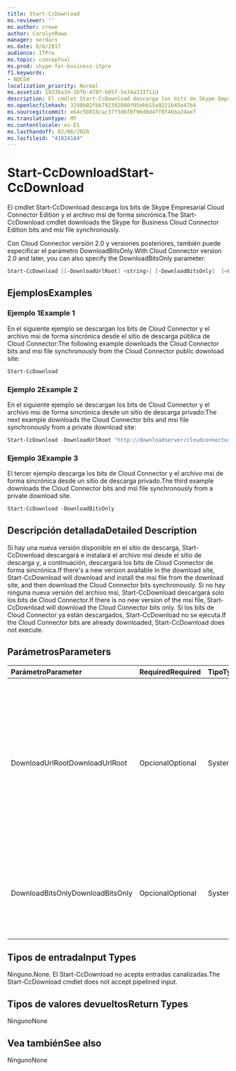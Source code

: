 ```yaml
---
title: Start-CcDownload
ms.reviewer: ''
ms.author: crowe
author: CarolynRowe
manager: serdars
ms.date: 8/8/2017
audience: ITPro
ms.topic: conceptual
ms.prod: skype-for-business-itpro
f1.keywords:
- NOCSH
localization_priority: Normal
ms.assetid: 19338a34-1bfb-4787-b057-5e34a333711d
description: El cmdlet Start-CcDownload descarga los bits de Skype Empresarial Cloud Connector Edition y el archivo msi de forma sincrónica.
ms.openlocfilehash: 3298b02fbb792392860f05ebb15a9221b45e47b4
ms.sourcegitcommit: e64c50818cac37f3d6f0f96d0d4ff0f4bba24aef
ms.translationtype: MT
ms.contentlocale: es-ES
ms.lasthandoff: 02/06/2020
ms.locfileid: "41824184"
---
```

# <a name="start-ccdownload"></a><span data-ttu-id="a691a-103">Start-CcDownload</span><span class="sxs-lookup"><span data-stu-id="a691a-103">Start-CcDownload</span></span>
 
<span data-ttu-id="a691a-104">El cmdlet Start-CcDownload descarga los bits de Skype Empresarial Cloud Connector Edition y el archivo msi de forma sincrónica.</span><span class="sxs-lookup"><span data-stu-id="a691a-104">The Start-CcDownload cmdlet downloads the Skype for Business Cloud Connector Edition bits and msi file synchronously.</span></span>
  
<span data-ttu-id="a691a-105">Con Cloud Connector versión 2.0 y versiones posteriores, también puede especificar el parámetro DownloadBitsOnly.</span><span class="sxs-lookup"><span data-stu-id="a691a-105">With Cloud Connector version 2.0 and later, you can also specify the DownloadBitsOnly parameter.</span></span>
  
```powershell
Start-CcDownload [[-DownloadUrlRoot] <string>] [-DownloadBitsOnly]  [<CommonParameters>]
```

## <a name="examples"></a><span data-ttu-id="a691a-106">Ejemplos</span><span class="sxs-lookup"><span data-stu-id="a691a-106">Examples</span></span>
<span data-ttu-id="a691a-107"><a name="Examples"> </a></span><span class="sxs-lookup"><span data-stu-id="a691a-107"><a name="Examples"> </a></span></span>

### <a name="example-1"></a><span data-ttu-id="a691a-108">Ejemplo 1</span><span class="sxs-lookup"><span data-stu-id="a691a-108">Example 1</span></span>

<span data-ttu-id="a691a-109">En el siguiente ejemplo se descargan los bits de Cloud Connector y el archivo msi de forma sincrónica desde el sitio de descarga pública de Cloud Connector:</span><span class="sxs-lookup"><span data-stu-id="a691a-109">The following example downloads the Cloud Connector bits and msi file synchronously from the Cloud Connector public download site:</span></span>
  
```powershell
Start-CcDownload
```

### <a name="example-2"></a><span data-ttu-id="a691a-110">Ejemplo 2</span><span class="sxs-lookup"><span data-stu-id="a691a-110">Example 2</span></span>

<span data-ttu-id="a691a-111">En el siguiente ejemplo se descargan los bits de Cloud Connector y el archivo msi de forma sincrónica desde un sitio de descarga privado:</span><span class="sxs-lookup"><span data-stu-id="a691a-111">The next example downloads the Cloud Connector bits and msi file synchronously from a private download site:</span></span>
  
```powershell
Start-CcDownload -DownloadUrlRoot "http://downloadserver/cloudconnector/latest"
```

### <a name="example-3"></a><span data-ttu-id="a691a-112">Ejemplo 3</span><span class="sxs-lookup"><span data-stu-id="a691a-112">Example 3</span></span>

<span data-ttu-id="a691a-113">El tercer ejemplo descarga los bits de Cloud Connector y el archivo msi de forma sincrónica desde un sitio de descarga privado.</span><span class="sxs-lookup"><span data-stu-id="a691a-113">The third example downloads the Cloud Connector bits and msi file synchronously from a private download site.</span></span>
  
```powershell
Start-CcDownload -DownloadBitsOnly
```

## <a name="detailed-description"></a><span data-ttu-id="a691a-114">Descripción detallada</span><span class="sxs-lookup"><span data-stu-id="a691a-114">Detailed Description</span></span>
<span data-ttu-id="a691a-115"><a name="DetailedDescription"> </a></span><span class="sxs-lookup"><span data-stu-id="a691a-115"><a name="DetailedDescription"> </a></span></span>

<span data-ttu-id="a691a-116">Si hay una nueva versión disponible en el sitio de descarga, Start-CcDownload descargará e instalará el archivo msi desde el sitio de descarga y, a continuación, descargará los bits de Cloud Connector de forma sincrónica.</span><span class="sxs-lookup"><span data-stu-id="a691a-116">If there's a new version available in the download site, Start-CcDownload will download and install the msi file from the download site, and then download the Cloud Connector bits synchronously.</span></span> <span data-ttu-id="a691a-117">Si no hay ninguna nueva versión del archivo msi, Start-CcDownload descargará solo los bits de Cloud Connector.</span><span class="sxs-lookup"><span data-stu-id="a691a-117">If there is no new version of the msi file, Start-CcDownload will download the Cloud Connector bits only.</span></span> <span data-ttu-id="a691a-118">Si los bits de Cloud Connector ya están descargados, Start-CcDownload no se ejecuta.</span><span class="sxs-lookup"><span data-stu-id="a691a-118">If the Cloud Connector bits are already downloaded, Start-CcDownload does not execute.</span></span>
  
## <a name="parameters"></a><span data-ttu-id="a691a-119">Parámetros</span><span class="sxs-lookup"><span data-stu-id="a691a-119">Parameters</span></span>
<span data-ttu-id="a691a-120"><a name="DetailedDescription"> </a></span><span class="sxs-lookup"><span data-stu-id="a691a-120"><a name="DetailedDescription"> </a></span></span>

|<span data-ttu-id="a691a-121">**Parámetro**</span><span class="sxs-lookup"><span data-stu-id="a691a-121">**Parameter**</span></span>|<span data-ttu-id="a691a-122">**Required**</span><span class="sxs-lookup"><span data-stu-id="a691a-122">**Required**</span></span>|<span data-ttu-id="a691a-123">**Tipo**</span><span class="sxs-lookup"><span data-stu-id="a691a-123">**Type**</span></span>|<span data-ttu-id="a691a-124">**Descripción**</span><span class="sxs-lookup"><span data-stu-id="a691a-124">**Description**</span></span>|
|:-----|:-----|:-----|:-----|
|<span data-ttu-id="a691a-125">DownloadUrlRoot</span><span class="sxs-lookup"><span data-stu-id="a691a-125">DownloadUrlRoot</span></span>  <br/> | <span data-ttu-id="a691a-126">Opcional</span><span class="sxs-lookup"><span data-stu-id="a691a-126">Optional</span></span> <br/> |<span data-ttu-id="a691a-127">System.String</span><span class="sxs-lookup"><span data-stu-id="a691a-127">System.String</span></span>  <br/> | <span data-ttu-id="a691a-128">La dirección URL completa de una versión específica de Cloud Connector en el sitio de descarga privado.</span><span class="sxs-lookup"><span data-stu-id="a691a-128">The full URL of a specific version of Cloud Connector in the private download site.</span></span> <span data-ttu-id="a691a-129">Use este parámetro con precaución: asegúrese de saber qué versión de Cloud Connector está descargando.</span><span class="sxs-lookup"><span data-stu-id="a691a-129">Use this parameter with caution—be sure you are aware of which version of Cloud Connector you are downloading.</span></span> <br/> |
|<span data-ttu-id="a691a-130">DownloadBitsOnly</span><span class="sxs-lookup"><span data-stu-id="a691a-130">DownloadBitsOnly</span></span>  <br/> |<span data-ttu-id="a691a-131">Opcional</span><span class="sxs-lookup"><span data-stu-id="a691a-131">Optional</span></span>  <br/> |<span data-ttu-id="a691a-132">System.Management.Automation.SwitchParameter</span><span class="sxs-lookup"><span data-stu-id="a691a-132">System.Management.Automation.SwitchParameter</span></span>  <br/> |<span data-ttu-id="a691a-133">Omita el paso para descargar e instalar MSI desde el sitio de descarga y descargue solo los bits de Cloud Connector.</span><span class="sxs-lookup"><span data-stu-id="a691a-133">Skip the step to download and install MSI from download site, download the Cloud Connector bits only.</span></span>  <br/> |
   
## <a name="input-types"></a><span data-ttu-id="a691a-134">Tipos de entrada</span><span class="sxs-lookup"><span data-stu-id="a691a-134">Input Types</span></span>
<span data-ttu-id="a691a-135"><a name="InputTypes"> </a></span><span class="sxs-lookup"><span data-stu-id="a691a-135"><a name="InputTypes"> </a></span></span>

<span data-ttu-id="a691a-136">Ninguno.</span><span class="sxs-lookup"><span data-stu-id="a691a-136">None.</span></span> <span data-ttu-id="a691a-137">El Start-CcDownload no acepta entradas canalizadas.</span><span class="sxs-lookup"><span data-stu-id="a691a-137">The Start-CcDownload cmdlet does not accept pipelined input.</span></span>
  
## <a name="return-types"></a><span data-ttu-id="a691a-138">Tipos de valores devueltos</span><span class="sxs-lookup"><span data-stu-id="a691a-138">Return Types</span></span>
<span data-ttu-id="a691a-139"><a name="ReturnTypes"> </a></span><span class="sxs-lookup"><span data-stu-id="a691a-139"><a name="ReturnTypes"> </a></span></span>

<span data-ttu-id="a691a-140">Ninguno</span><span class="sxs-lookup"><span data-stu-id="a691a-140">None</span></span>
  
## <a name="see-also"></a><span data-ttu-id="a691a-141">Vea también</span><span class="sxs-lookup"><span data-stu-id="a691a-141">See also</span></span>
<span data-ttu-id="a691a-142"><a name="ReturnTypes"> </a></span><span class="sxs-lookup"><span data-stu-id="a691a-142"><a name="ReturnTypes"> </a></span></span>

<span data-ttu-id="a691a-143">Ninguno</span><span class="sxs-lookup"><span data-stu-id="a691a-143">None</span></span>
  

